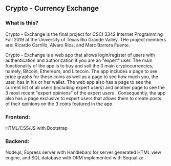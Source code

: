 ## Crypto - Currency Exchange
### What is this?
Crypto - Exchange is the final project for CSCI 3342 Internet Programming Fall 2019 at the University of Texas Rio Grande Valley. THe project members are: Ricardo Carrillo, Alvaro Rios, and Marc Barrera Fuente. 

Crypto - Exchange is a web app that allows login/register of users with authentication and authorization if you are an "expert" user. The main functionality of the app is to buy and sell the 3 main cryptocurrencies, namely, Bitcoin, Ethereum, and Litecoin. The app includes a page to see price graphs for these coins as well as a page to see how much you, the user, has in his or her wallet. The web app also has a page to see the current list of all users (including expert users) and another page to see the 3 most recent "expert opinions" of the expert users . Consequently, the app also has a page exclusive to expert users that allows them to create posts of their opinions on the 3 coins featured in the app. 
### Frontend: 
HTML/CSS/JS with Bootstrap 

### Backend:
Node.js, Express server with Handlebars for server generated HTML view engine, and SQL database with ORM implemented with Sequalize
